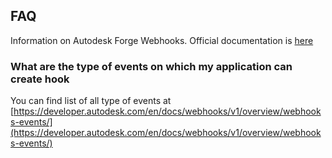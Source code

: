 ## FAQ

Information on Autodesk Forge Webhooks. Official documentation is [here](https://developer.autodesk.com/en/docs/webhooks/v1)

### What are the type of events on which my application can create hook

You can find list of all type of events at [https://developer.autodesk.com/en/docs/webhooks/v1/overview/webhooks-events/](https://developer.autodesk.com/en/docs/webhooks/v1/overview/webhooks-events/)


